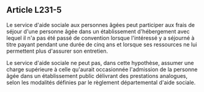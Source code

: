 ## Article L231-5

Le service d'aide sociale aux personnes âgées peut participer aux frais de séjour d'une personne âgée dans un
établissement d'hébergement avec lequel il n'a pas été passé de convention lorsque l'intéressé y a séjourné
à titre payant pendant une durée de cinq ans et lorsque ses ressources ne lui permettent plus d'assurer son
entretien.

Le service d'aide sociale ne peut pas, dans cette hypothèse, assumer une charge supérieure à celle qu'aurait
occasionnée l'admission de la personne âgée dans un établissement public délivrant des prestations
analogues, selon les modalités définies par le règlement départemental d'aide sociale.

